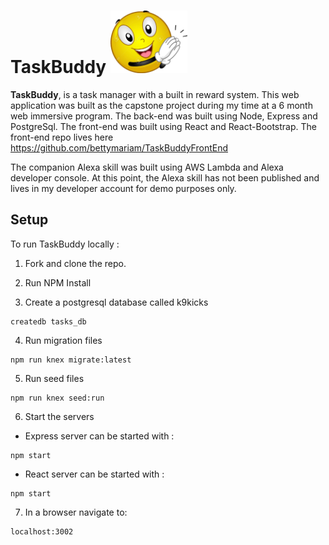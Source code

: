 # TaskBuddy <img height="100px" src="./public/taskbuddy.png" target_blank />

**TaskBuddy**, is a task manager with a built in reward system. This web application was built as the capstone project during my time at a 6 month web immersive program. The back-end was built using Node, Express and PostgreSql. The front-end was built using React and React-Bootstrap. The front-end repo lives here https://github.com/bettymariam/TaskBuddyFrontEnd

The companion Alexa skill was built using AWS Lambda and Alexa developer console. At this point, the Alexa skill has not been published and lives in my developer account for demo purposes only.

## Setup

To run TaskBuddy locally :

1. Fork and clone the repo.

2. Run NPM Install

3. Create a postgresql database called k9kicks
  ```
  createdb tasks_db
  ```
4. Run migration files
  ```
  npm run knex migrate:latest
  ```
5. Run seed files
  ```
  npm run knex seed:run
  ```
6. Start the servers

  * Express server can be started with :
  ```
  npm start
  ```
  * React server can be started with :
  ```
  npm start
  ```
7. In a browser navigate to:
  ```
  localhost:3002
  ```
